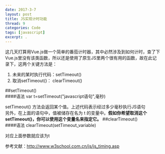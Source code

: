 ```yaml
---
date: 2017-3-7
layout: post
title: JS实现计时功能
thread: 9
categories: Code
tags: [javascript]
excerpt: .
---
```


这几天打算用Vue.js做一个简单的番茄计时器，其中必然涉及到如何计时，查了下Vue.js里没有该类函数，所以还是使用了原生JS里两个很有用的函数，故在此记录下，这两个关键方法是：   

1. 未来的某时执行代码：setTimeout()     
2. 取消setTimeout()： clearTimeout()     


##setTimeout()  
####语法
    var t=setTimeout("javascript语句",毫秒)  
  
setTimeout() 方法会返回某个值。上述代码表示经过多少毫秒执行JS语句    
另外，在上面的语句中，值被储存在名为 t 的变量中。**假如你希望取消这个 setTimeout()，你可以使用这个变量名来指定它。**
##clearTimeout()   
####语法
    clearTimeout(setTimeout_variable)   
    
对应上面参数就应该为t

参考文献：http://www.w3school.com.cn/js/js_timing.asp
